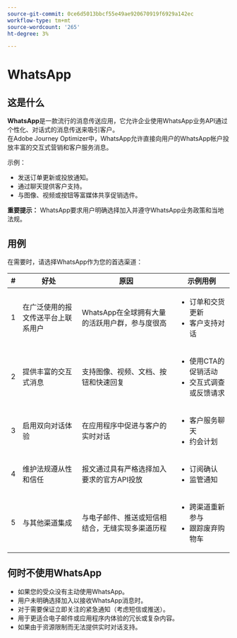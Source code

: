 ```yaml
---
source-git-commit: 0ce6d5013bbcf55e49ae920670919f6929a142ec
workflow-type: tm+mt
source-wordcount: '265'
ht-degree: 3%

---
```

# WhatsApp

## 这是什么

**WhatsApp**&#x200B;是一款流行的消息传送应用，它允许企业使用WhatsApp业务API通过个性化、对话式的消息传送来吸引客户。\
在Adobe Journey Optimizer中，WhatsApp允许直接向用户的WhatsApp帐户投放丰富的交互式营销和客户服务消息。

示例：

* 发送订单更新或投放通知。
* 通过聊天提供客户支持。
* 与图像、视频或按钮等富媒体共享促销选件。

**重要提示：** WhatsApp要求用户明确选择加入并遵守WhatsApp业务政策和当地法规。

## 用例

在需要时，请选择WhatsApp作为您的首选渠道：

| # | 好处 | 原因 | 示例用例 |
|---|---------|-----|-------------------|
| 1 | 在广泛使用的报文传送平台上联系用户 | WhatsApp在全球拥有大量的活跃用户群，参与度很高 | <ul><li>订单和交货更新</li><li>客户支持对话</li></ul> |
| 2 | 提供丰富的交互式消息 | 支持图像、视频、文档、按钮和快速回复 | <ul><li>使用CTA的促销活动</li><li>交互式调查或反馈请求</li></ul> |
| 3 | 启用双向对话体验 | 在应用程序中促进与客户的实时对话 | <ul><li>客户服务聊天</li><li>约会计划</li></ul> |
| 4 | 维护法规遵从性和信任 | 报文通过具有严格选择加入要求的官方API投放 | <ul><li>订阅确认</li><li>监管通知</li></ul> |
| 5 | 与其他渠道集成 | 与电子邮件、推送或短信相结合，无缝实现多渠道历程 | <ul><li>跨渠道重新参与</li><li>跟踪废弃购物车</li></ul> |

## 何时不使用WhatsApp

* 如果您的受众没有主动使用WhatsApp。
* 用户未明确选择加入以接收WhatsApp消息时。
* 对于需要保证立即关注的紧急通知（考虑短信或推送）。
* 用于更适合电子邮件或应用程序内体验的冗长或复杂内容。
* 如果由于资源限制而无法提供实时对话支持。
